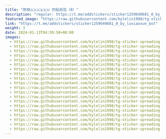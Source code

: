 ```yaml
---
title: "陈晓🇸🇽🇦🇪🇰🇭 的贴纸包（0）"
description: "regular: https://t.me/addstickers/sticker1259640681_0_by_luxiaoxun_bot"
featured_image: "https://raw.githubusercontent.com/kylelin1998/tg-sticker-spreading-worldwide-images/main/img/41e4188e-8e4f-4c2d-81e0-a67eb5986bd3.jpg"
link: "https://t.me/addstickers/sticker1259640681_0_by_luxiaoxun_bot"
weight: 3
date: 2024-01-13T04:59:50+08:00
images:
  - https://raw.githubusercontent.com/kylelin1998/tg-sticker-spreading-worldwide-images/main/img/41e4188e-8e4f-4c2d-81e0-a67eb5986bd3.jpg
  - https://raw.githubusercontent.com/kylelin1998/tg-sticker-spreading-worldwide-images/main/img/b9d321d4-32fc-4f0c-9732-0a307147f8ef.jpg
  - https://raw.githubusercontent.com/kylelin1998/tg-sticker-spreading-worldwide-images/main/img/24588e58-57b8-45c0-8522-fb1ed427e2d0.jpg
  - https://raw.githubusercontent.com/kylelin1998/tg-sticker-spreading-worldwide-images/main/img/33df65aa-d230-443f-b14b-dfc2f9765947.jpg
  - https://raw.githubusercontent.com/kylelin1998/tg-sticker-spreading-worldwide-images/main/img/03db5d21-7d2c-4b5c-a64d-9cae7f7ef75a.jpg
  - https://raw.githubusercontent.com/kylelin1998/tg-sticker-spreading-worldwide-images/main/img/1dbfba70-36a3-4826-9563-9db477bd0733.jpg
  - https://raw.githubusercontent.com/kylelin1998/tg-sticker-spreading-worldwide-images/main/img/2fc2575c-f33e-4695-8a1a-a0fc481e5bc7.jpg
  - https://raw.githubusercontent.com/kylelin1998/tg-sticker-spreading-worldwide-images/main/img/e927b909-c7ca-4239-967d-ecee062205b5.jpg
  - https://raw.githubusercontent.com/kylelin1998/tg-sticker-spreading-worldwide-images/main/img/15ede495-2cde-4883-a709-4988bb06c24a.jpg
  - https://raw.githubusercontent.com/kylelin1998/tg-sticker-spreading-worldwide-images/main/img/6147265b-8020-43d7-8af5-ca5adef6dbf4.jpg
  - https://raw.githubusercontent.com/kylelin1998/tg-sticker-spreading-worldwide-images/main/img/c3e20bca-d153-4696-bd23-4d5124034d05.jpg
  - https://raw.githubusercontent.com/kylelin1998/tg-sticker-spreading-worldwide-images/main/img/f8988096-52dc-48a2-ae9e-b44607516113.jpg
  - https://raw.githubusercontent.com/kylelin1998/tg-sticker-spreading-worldwide-images/main/img/d5c3443f-6131-4e51-bf77-b159554e74ee.jpg
  - https://raw.githubusercontent.com/kylelin1998/tg-sticker-spreading-worldwide-images/main/img/eb716e8f-b465-45b2-9d5d-87cad337618f.jpg
  - https://raw.githubusercontent.com/kylelin1998/tg-sticker-spreading-worldwide-images/main/img/a91a7445-cd81-4446-bf49-e7b2a98fffcd.jpg
  - https://raw.githubusercontent.com/kylelin1998/tg-sticker-spreading-worldwide-images/main/img/f224e5a3-e7d3-4289-914b-4fa3b32790da.jpg
  - https://raw.githubusercontent.com/kylelin1998/tg-sticker-spreading-worldwide-images/main/img/ce66728f-208c-4a21-b40d-289167c44398.jpg
  - https://raw.githubusercontent.com/kylelin1998/tg-sticker-spreading-worldwide-images/main/img/9f7f7664-9939-4418-ae88-33788cad4ca9.jpg
  - https://raw.githubusercontent.com/kylelin1998/tg-sticker-spreading-worldwide-images/main/img/36ab4404-c595-4e51-8d37-068f8aaea56a.jpg
  - https://raw.githubusercontent.com/kylelin1998/tg-sticker-spreading-worldwide-images/main/img/a06dc3e4-f837-40ca-aac8-6ebcacd12053.jpg
---
```

